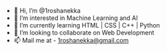 - 👋 Hi, I’m @1roshanekka
- 👀 I’m interested in Machine Learning and AI
- 🌱 I’m currently learning HTML  |  CSS  |  C++  |  Python
- 💞️ I’m looking to collaborate on Web Development
- 📫 Mail me at  - 1roshanekka@gmail.com

<!---
1roshanekka/1roshanekka is a ✨ special ✨ repository because its `README.md` (this file) appears on your GitHub profile.
You can click the Preview link to take a look at your changes.
--->
